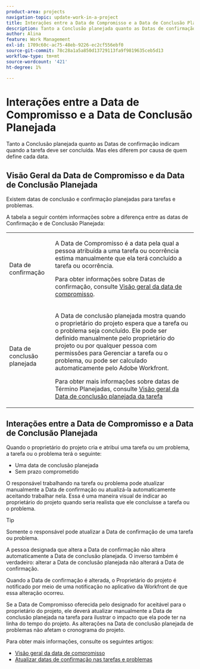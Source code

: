 ```yaml
---
product-area: projects
navigation-topic: update-work-in-a-project
title: Interações entre a Data de Compromisso e a Data de Conclusão Planejada
description: Tanto a Conclusão planejada quanto as Datas de confirmação indicam quando a tarefa deve ser concluída. Mas eles diferem por causa de quem define cada data.
author: Alina
feature: Work Management
exl-id: 1709c60c-ac75-48eb-9226-ec2cf556ebf0
source-git-commit: 78c28a1a5a850d13729113fa9f9819635ceb5d13
workflow-type: tm+mt
source-wordcount: '421'
ht-degree: 1%

---
```


# Interações entre a Data de Compromisso e a Data de Conclusão Planejada

<!--
this article has mostly information that is repeated from the articles linked from here. I left it in here for searchability's sake.
-->

Tanto a Conclusão planejada quanto as Datas de confirmação indicam quando a tarefa deve ser concluída. Mas eles diferem por causa de quem define cada data.

## Visão Geral da Data de Compromisso e da Data de Conclusão Planejada

Existem datas de conclusão e confirmação planejadas para tarefas e problemas.

A tabela a seguir contém informações sobre a diferença entre as datas de Confirmação e de Conclusão Planejada:

<table style="table-layout:auto"> 
 <col> 
 <col> 
 <tbody> 
  <tr> 
   <td role="rowheader">Data de confirmação</td> 
   <td> <p>A Data de Compromisso é a data pela qual a pessoa atribuída a uma tarefa ou ocorrência estima manualmente que ela terá concluído a tarefa ou ocorrência.</p> <p>Para obter informações sobre Datas de confirmação, consulte <a href="../../../manage-work/projects/updating-work-in-a-project/overview-of-commit-dates.md" class="MCXref xref">Visão geral da data de compromisso</a>.</p> </td> 
  </tr> 
  <tr> 
   <td role="rowheader">Data de conclusão planejada</td> 
   <td> <p>A Data de conclusão planejada mostra quando o proprietário do projeto espera que a tarefa ou o problema seja concluído. Ele pode ser definido manualmente pelo proprietário do projeto ou por qualquer pessoa com permissões para Gerenciar a tarefa ou o problema, ou pode ser calculado automaticamente pelo Adobe Workfront.</p> <p>Para obter mais informações sobre datas de Término Planejadas, consulte <a href="../../../manage-work/tasks/task-information/task-planned-completion-date.md" class="MCXref xref">Visão geral da Data de conclusão planejada da tarefa</a></p> </td> 
  </tr> 
 </tbody> 
</table>

## Interações entre a Data de Compromisso e a Data de Conclusão Planejada

Quando o proprietário do projeto cria e atribui uma tarefa ou um problema, a tarefa ou o problema terá o seguinte:

* Uma data de conclusão planejada
* Sem prazo comprometido

O responsável trabalhando na tarefa ou problema pode atualizar manualmente a Data de confirmação ou atualizá-la automaticamente aceitando trabalhar nela. Essa é uma maneira visual de indicar ao proprietário do projeto quando seria realista que ele concluísse a tarefa ou o problema.

>[!TIP]
>
>Somente o responsável pode atualizar a Data de confirmação de uma tarefa ou problema.

A pessoa designada que altera a Data de confirmação não altera automaticamente a Data de conclusão planejada. O inverso também é verdadeiro: alterar a Data de conclusão planejada não alterará a Data de confirmação.

Quando a Data de confirmação é alterada, o Proprietário do projeto é notificado por meio de uma notificação no aplicativo da Workfront de que essa alteração ocorreu.

Se a Data de Compromisso oferecida pelo designado for aceitável para o proprietário do projeto, ele deverá atualizar manualmente a Data de conclusão planejada na tarefa para ilustrar o impacto que ela pode ter na linha do tempo do projeto. As alterações na Data de conclusão planejada de problemas não afetam o cronograma do projeto.

Para obter mais informações, consulte os seguintes artigos:

* [Visão geral da data de compromisso](../../../manage-work/projects/updating-work-in-a-project/overview-of-commit-dates.md)
* [Atualizar datas de confirmação nas tarefas e problemas](../../../manage-work/projects/updating-work-in-a-project/update-commit-date-on-tasks-and-issues.md)
